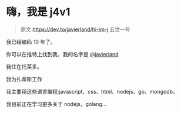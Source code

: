 # 嗨，我是 j4v1

> 原文 https://dev.to/javierland/hi-im-j 五世一号

我已经编码 10 年了。

你可以在推特上找到我，我的名字是 [@javierland](https://twitter.com/javierland)

我住在托莱多。

我为扎蒂斯工作

我主要用这些语言编程:javascript、css、html、nodejs、go、mongodb。

我目前正在学习更多关于 nodejs，golang...